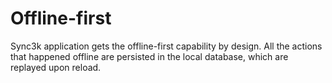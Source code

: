 # Offline-first

Sync3k application gets the offline-first capability by design. All the actions that happened offline are persisted in the local database, which are replayed upon reload.

